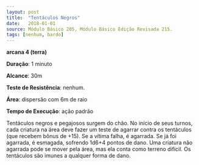```yaml
---
layout: post
title:  "Tentáculos Negros"
date:   2018-01-01
source: Módulo Básico 205, Módulo Básico Edição Revisada 215.
tags: [nenhum, bardo]
---
```


**arcana 4 (terra)**

**Duração**: 1 minuto

**Alcance**: 30m

**Teste de Resistência**: nenhum.

**Área**: dispersão com 6m de raio

**Tempo de Execução**: ação padrão

Tentáculos negros e pegajosos surgem do chão. No início de seus turnos, cada criatura na área deve fazer um teste de agarrar contra os tentáculos (que recebem bônus de +15). Se a vítima falha, é agarrada. Se já foi agarrada, é esmagada, sofrendo 1d6+4 pontos de dano.
Uma criatura não agarrada pode se mover pela área, mas ela conta como terreno difícil. Os tentáculos são imunes a qualquer forma de dano.
